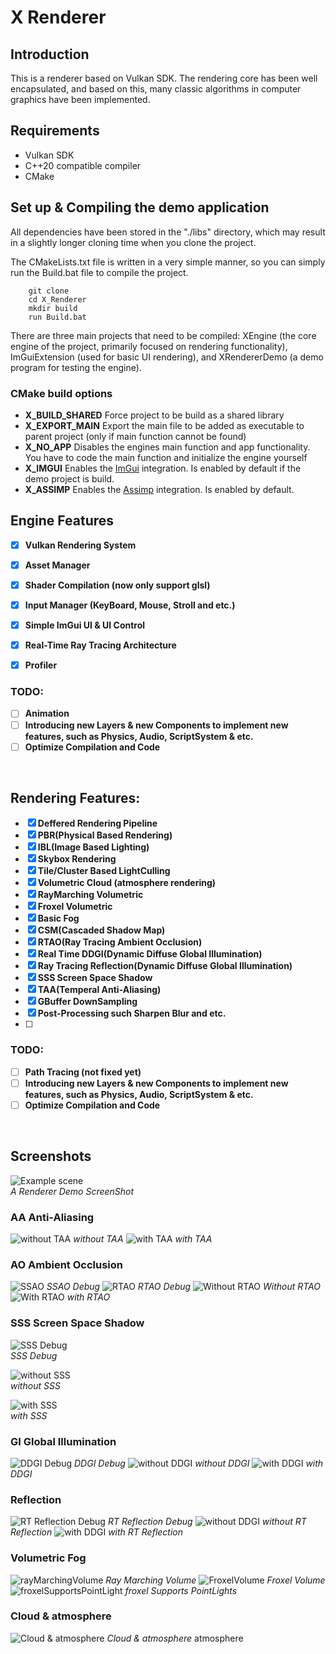 # X Renderer

## Introduction
This is a renderer based on Vulkan SDK. The rendering core has been well encapsulated, and based on this, many classic algorithms in computer graphics have been implemented.
## Requirements
- Vulkan SDK
- C++20 compatible compiler
- CMake
## Set up & Compiling the demo application
All dependencies have been stored in the "./libs" directory, which may result in a slightly longer cloning time when you clone the project.

The CMakeLists.txt file is written in a very simple manner, so you can simply run the Build.bat file to compile the project.
```
    git clone  
    cd X_Renderer
    mkdir build
    run Build.bat
```
There are three main projects that need to be compiled: XEngine (the core engine of the project, primarily focused on rendering functionality), ImGuiExtension (used for basic UI rendering), and XRendererDemo (a demo program for testing the engine).

### CMake build options
- **X_BUILD_SHARED** Force project to be build as a shared library
- **X_EXPORT_MAIN** Export the main file to be added as executable to parent project (only if main function cannot be found)
- **X_NO_APP** Disables the engines main function and app functionality. You have to code the main function and
initialize the engine yourself
- **X_IMGUI** Enables the [ImGui](https://github.com/ocornut/imgui) integration. Is enabled by default if the demo project is build.
- **X_ASSIMP** Enables the [Assimp](https://github.com/assimp/assimp) integration. Is enabled by default.

## Engine Features
- [x] **Vulkan Rendering System**
- [x] **Asset Manager**
- [x] **Shader Compilation (now only support glsl)**
- [x] **Input Manager (KeyBoard, Mouse, Stroll and etc.)**
- [x] **Simple ImGui UI & UI Control**
- [x] **Real-Time Ray Tracing Architecture**
- [x] **Profiler**


### TODO:
- [ ] **Animation**
- [ ] **Introducing new Layers & new Components to implement new features, such as Physics, Audio, ScriptSystem & etc.**
- [ ] **Optimize Compilation and Code**
<br>

## Rendering Features:
- [x] **Deffered Rendering Pipeline**
- [x] **PBR(Physical Based Rendering)**
- [x] **IBL(Image Based Lighting)**
- [x] **Skybox Rendering**
- [x] **Tile/Cluster Based LightCulling**
- [x] **Volumetric Cloud (atmosphere rendering)**
- [x] **RayMarching Volumetric**
- [x] **Froxel Volumetric**
- [x] **Basic Fog**
- [x] **CSM(Cascaded Shadow Map)**
- [x] **RTAO(Ray Tracing Ambient Occlusion)**
- [x] **Real Time DDGI(Dynamic Diffuse Global Illumination)**
- [x] **Ray Tracing Reflection(Dynamic Diffuse Global Illumination)**
- [x] **SSS Screen Space Shadow**
- [x] **TAA(Temperal Anti-Aliasing)**
- [x] **GBuffer DownSampling**
- [x] **Post-Processing such Sharpen Blur and etc.**
- [ ] 

### TODO:
- [ ] **Path Tracing (not fixed yet)**
- [ ] **Introducing new Layers & new Components to implement new features, such as Physics, Audio, ScriptSystem & etc.**
- [ ] **Optimize Compilation and Code**
<br>

## Screenshots
![Example scene](pic/ScreenShot.png) <br/>
*A Renderer Demo ScreenShot* <br/>
### AA Anti-Aliasing
![without TAA](pic/withoutTAA.png)
*without TAA*
![with TAA](pic/withTAA.png)
*with TAA*

### AO Ambient Occlusion
![SSAO](pic/SSAODebug.png)
*SSAO Debug*
![RTAO](pic/RTAODEBUG.png)
*RTAO Debug*
![Without RTAO](pic/WITHOUTRTAO.png)
*Without RTAO*
![With RTAO](pic/WITHRTAO.png)
*with RTAO*

### SSS Screen Space Shadow
![SSS Debug](pic/SSSDebug.png)<br/>
*SSS Debug*

![without SSS](pic/withoutSSS.png)<br/>
*without SSS*

![with SSS](pic/withSSS.png)<br/>
*with SSS*

### GI Global Illumination
![DDGI Debug](pic/ddgi_debug.png)
*DDGI Debug*
![without DDGI](pic/withoutDDGI.png)
*without DDGI*
![with DDGI](pic/withDDGI.png)
*with DDGI*

### Reflection 
![RT Reflection Debug](pic/reflectionDebug.png)
*RT Reflection Debug*
![without DDGI](pic/withoutReflection.png)
*without RT Reflection*
![with DDGI](pic/withReflection.png)
*with RT Reflection*

### Volumetric Fog 
![rayMarchingVolume](pic/rayMarchingVolume.png)
*Ray Marching Volume*
![FroxelVolume](pic/FroxelVolume.png)
*Froxel Volume*
![froxelSupportsPointLight](pic/froxelSupportsPointLight.png)
*froxel Supports PointLights*

### Cloud & atmosphere 
![Cloud & atmosphere](pic/cloud_atmosphere.png)
*Cloud & atmosphere*
atmosphere
